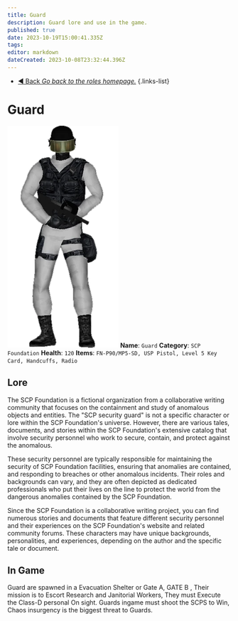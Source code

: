 ```yaml
---
title: Guard
description: Guard lore and use in the game.
published: true
date: 2023-10-19T15:00:41.335Z
tags: 
editor: markdown
dateCreated: 2023-10-08T23:32:44.396Z
---
```


- [:arrow_backward: Back *Go back to the roles homepage.*](/en/game/jobs)
{.links-list}
# Guard
![guard.png](/images/roles/guard.png)
**Name**: `Guard`
**Category**: `SCP Foundation`
**Health**: `120`
**Items**: `FN-P90/MP5-SD, USP Pistol, Level 5 Key Card, Handcuffs, Radio`
## Lore 
The SCP Foundation is a fictional organization from a collaborative writing community that focuses on the containment and study of anomalous objects and entities. The "SCP security guard" is not a specific character or lore within the SCP Foundation's universe. However, there are various tales, documents, and stories within the SCP Foundation's extensive catalog that involve security personnel who work to secure, contain, and protect against the anomalous.

These security personnel are typically responsible for maintaining the security of SCP Foundation facilities, ensuring that anomalies are contained, and responding to breaches or other anomalous incidents. Their roles and backgrounds can vary, and they are often depicted as dedicated professionals who put their lives on the line to protect the world from the dangerous anomalies contained by the SCP Foundation.

Since the SCP Foundation is a collaborative writing project, you can find numerous stories and documents that feature different security personnel and their experiences on the SCP Foundation's website and related community forums. These characters may have unique backgrounds, personalities, and experiences, depending on the author and the specific tale or document.
## In Game
Guard are spawned in a Evacuation Shelter or Gate A, GATE B , Their mission is to Escort Research and Janitorial Workers, They must Execute the Class-D personal On sight. Guards ingame must shoot the SCPS to Win, Chaos insurgency is the biggest threat to Guards.
